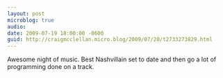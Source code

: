 ```yaml
---
layout: post
microblog: true
audio: 
date: 2009-07-19 18:00:00 -0600
guid: http://craigmcclellan.micro.blog/2009/07/20/t2733273829.html
---
```

Awesome night of music. Best Nashvillain set to date and then go a lot of programming done on a track.
